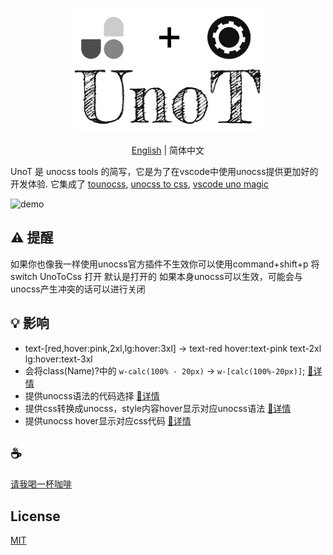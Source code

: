 <p align="center">
<img height="200" src="./assets/kv.png" alt="UnoT">
</p>
<p align="center"> <a href="./README.md">English</a> | 简体中文</p>

UnoT 是 unocss tools 的简写，它是为了在vscode中使用unocss提供更加好的开发体验. 它集成了 [tounocss](https://github.com/Simon-He95/tounocss), [unocss to css](https://github.com/Simon-He95/unocss-to-css), [vscode uno magic](https://github.com/Simon-He95/vscode-uno-magic)

![demo](/assets/demo.gif)

## ⚠️ 提醒
如果你也像我一样使用unocss官方插件不生效你可以使用command+shift+p 将switch UnoToCss 打开 默认是打开的
如果本身unocss可以生效，可能会与unocss产生冲突的话可以进行关闭

## 💡 影响
- text-\[red,hover:pink,2xl,lg:hover:3xl\] -> text-red hover:text-pink text-2xl lg:hover:text-3xl
- 会将class(Name)?中的 `w-calc(100% - 20px)` -> `w-[calc(100%-20px)]`; [🔎详情](https://github.com/Simon-He95/vscode-uno-magic)
- 提供unocss语法的代码选择 [🔎详情](https://github.com/Simon-He95/vscode-uno-magic)
- 提供css转换成unocss，style内容hover显示对应unocss语法 [🔎详情](https://github.com/Simon-He95/tounocss)
- 提供unocss hover显示对应css代码 [🔎详情](https://github.com/Simon-He95/unocss-to-css)


## :coffee:

[请我喝一杯咖啡](https://github.com/Simon-He95/sponsor)

## License

[MIT](./license)
